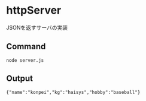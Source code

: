 # httpServer
JSONを返すサーバの実装

## Command
```
node server.js
```

## Output
```
{"name":"konpei","kg":"haisys","hobby":"baseball"}
```
